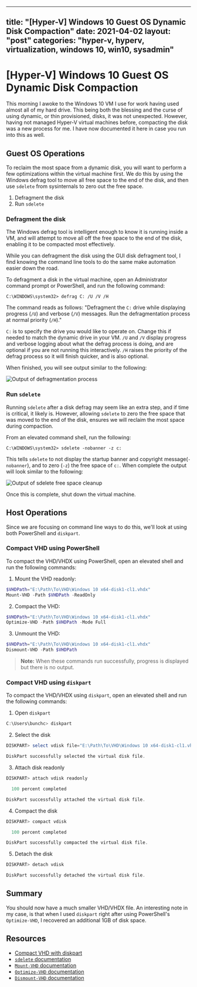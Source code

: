 <!-- vale off -->
---
title: "[Hyper-V] Windows 10 Guest OS Dynamic Disk Compaction"
date: 2021-04-02
layout: "post"
categories: "hyper-v, hyperv, virtualization, windows 10, win10, sysadmin"
---
<!-- vale on -->

# [Hyper-V] Windows 10 Guest OS Dynamic Disk Compaction

This morning I awoke to the Windows 10 VM I use for work having used almost all of my hard drive. This being both the blessing and the curse of using dynamic, or thin provisioned, disks, it was not unexpected. However, having not managed Hyper-V virtual machines before, compacting the disk was a new process for me. I have now documented it here in case you run into this as well.

## Guest OS Operations

To reclaim the most space from a dynamic disk, you will want to perform a few optimizations within the virtual machine first. We do this by using the Windows defrag tool to move all free space to the end of the disk, and then use `sdelete` from sysinternals to zero out the free space.

1. Defragment the disk
2. Run `sdelete`

### Defragment the disk

The Windows defrag tool is intelligent enough to know it is running inside a VM, and will attempt to move all off the free space to the end of the disk, enabling it to be compacted most effectively.

While you can defragment the disk using the GUI disk defragment tool, I find knowing the command line tools to do the same make automation easier down the road.

To defragment a disk in the virtual machine, open an Administrator command prompt or PowerShell, and run the following command:

```
C:\WINDOWS\system32> defrag C: /U /V /H
```

The command reads as follows: "Defragment the `C:` drive while displaying progress (`/U`) and verbose (`/V`) messages. Run the defragmentation process at normal priority (`/H`)."

`C:` is to specify the drive you would like to operate on. Change this if needed to match the dynamic drive in your VM. `/U` and `/V` display progress and verbose logging about what the defrag process is doing, and are optional if you are not running this interactively. `/H` raises the priority of the defrag process so it will finish quicker, and is also optional.

When finished, you will see output similar to the following:

![Output of defragmentation process](https://i.imgur.com/xzkwWvb.png)

### Run `sdelete`

Running `sdelete` after a disk defrag may seem like an extra step, and if time is critical, it likely is. However, allowing `sdelete` to zero the free space that was moved to the end of the disk, ensures we will reclaim the most space during compaction.

From an elevated command shell, run the following:

```
C:\WINDOWS\system32> sdelete -nobanner -z c:
```

This tells `sdelete` to not display the startup banner and copyright message(`-nobanner`), and to zero (`-z`) the free space of `c:`. When complete the output will look similar to the following:

![Output of sdelete free space cleanup](https://i.imgur.com/ut2kHu2.png)

Once this is complete, shut down the virtual machine.

## Host Operations

Since we are focusing on command line ways to do this, we'll look at using both PowerShell and `diskpart`.

### Compact VHD using PowerShell

To compact the VHD/VHDX using PowerShell, open an elevated shell and run the following commands:

1. Mount the VHD readonly:

```powershell
$VHDPath="E:\Path\To\VHD\Windows 10 x64-disk1-cl1.vhdx"
Mount-VHD -Path $VHDPath -ReadOnly
```

2. Compact the VHD:

```powershell
$VHDPath="E:\Path\To\VHD\Windows 10 x64-disk1-cl1.vhdx"
Optimize-VHD -Path $VHDPath -Mode Full
```

3. Unmount the VHD:

```powershell
$VHDPath="E:\Path\To\VHD\Windows 10 x64-disk1-cl1.vhdx"
Dismount-VHD -Path $VHDPath
```

> **Note:** When these commands run successfully, progress is displayed but there is no output.

### Compact VHD using `diskpart`

To compact the VHD/VHDX using `diskpart`, open an elevated shell and run the following commands:

1. Open `diskpart`

```powershell
C:\Users\bunchc> diskpart
```

2. Select the disk

```powershell
DISKPART> select vdisk file="E:\Path\To\VHD\Windows 10 x64-disk1-cl1.vhdx"

DiskPart successfully selected the virtual disk file.
```

3. Attach disk readonly

```powershell
DISKPART> attach vdisk readonly

  100 percent completed

DiskPart successfully attached the virtual disk file.
```

4. Compact the disk

```powershell
DISKPART> compact vdisk

  100 percent completed

DiskPart successfully compacted the virtual disk file.
```

5. Detach the disk

```powershell
DISKPART> detach vdisk

DiskPart successfully detached the virtual disk file.
```

## Summary

You should now have a much smaller VHD/VHDX file. An interesting note in my case, is that when I used `diskpart` right after using PowerShell's `Optimize-VHD`, I recovered an additional 1GB of disk space.

## Resources

- [Compact VHD with diskpart](https://social.technet.microsoft.com/wiki/contents/articles/8043.how-to-compact-a-dynamic-vhd-with-diskpart.aspx)
- [`sdelete` documentation](https://docs.microsoft.com/sysinternals/downloads/sdelete?redirectedfrom=MSDN)
- [`Mount-VHD` documentation](https://docs.microsoft.com/powershell/module/hyper-v/mount-vhd?view=windowsserver2019-ps)
- [`Optimize-VHD` documentation](https://docs.microsoft.com/powershell/module/hyper-v/optimize-vhd?view=windowsserver2019-ps)
- [`Dismount-VHD` documentation](https://docs.microsoft.com/powershell/module/hyper-v/dismount-vhd?view=windowsserver2019-ps)